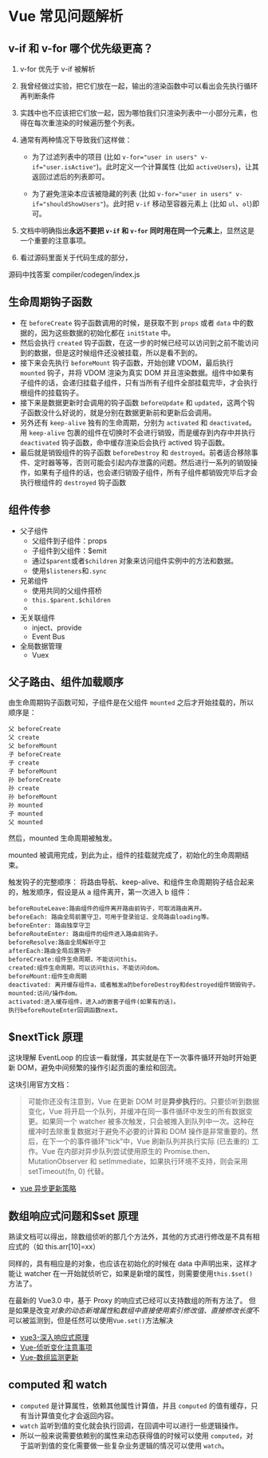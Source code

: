 # Vue 常见问题解析

## v-if 和 v-for 哪个优先级更高？

1. v-for 优先于 v-if 被解析

2. 我曾经做过实验，把它们放在一起，输出的渲染函数中可以看出会先执行循环再判断条件

3. 实践中也不应该把它们放一起，因为哪怕我们只渲染列表中一小部分元素，也得在每次重渲染的时候遍历整个列表。

4. 通常有两种情况下导致我们这样做：

   - 为了过滤列表中的项目 (比如 `v-for="user in users" v-if="user.isActive"`)。此时定义一个计算属性 (比如 `activeUsers`)，让其返回过滤后的列表即可。

   - 为了避免渲染本应该被隐藏的列表 (比如 `v-for="user in users" v-if="shouldShowUsers"`)。此时把 `v-if` 移动至容器元素上 (比如 `ul`、`ol`)即可。

5. 文档中明确指出**永远不要把 `v-if` 和 `v-for` 同时用在同一个元素上**，显然这是一个重要的注意事项。

6. 看过源码里面关于代码生成的部分，

源码中找答案 compiler/codegen/index.js

## 生命周期钩子函数

- 在 `beforeCreate` 钩子函数调用的时候，是获取不到 `props` 或者 `data` 中的数据的，因为这些数据的初始化都在 `initState` 中。
- 然后会执行 `created` 钩子函数，在这一步的时候已经可以访问到之前不能访问到的数据，但是这时候组件还没被挂载，所以是看不到的。
- 接下来会先执行 `beforeMount` 钩子函数，开始创建 VDOM，最后执行 `mounted` 钩子，并将 VDOM 渲染为真实 DOM 并且渲染数据。组件中如果有子组件的话，会递归挂载子组件，只有当所有子组件全部挂载完毕，才会执行根组件的挂载钩子。
- 接下来是数据更新时会调用的钩子函数 `beforeUpdate` 和 `updated`，这两个钩子函数没什么好说的，就是分别在数据更新前和更新后会调用。
- 另外还有 `keep-alive` 独有的生命周期，分别为 `activated` 和 `deactivated`。用 `keep-alive` 包裹的组件在切换时不会进行销毁，而是缓存到内存中并执行 `deactivated` 钩子函数，命中缓存渲染后会执行 actived 钩子函数。
- 最后就是销毁组件的钩子函数 `beforeDestroy` 和 `destroyed`。前者适合移除事件、定时器等等，否则可能会引起内存泄露的问题。然后进行一系列的销毁操作，如果有子组件的话，也会递归销毁子组件，所有子组件都销毁完毕后才会执行根组件的 `destroyed` 钩子函数

## 组件传参

- 父子组件
  - 父组件到子组件：props
  - 子组件到父组件：\$emit
  - 通过`$parent`或者`$children` 对象来访问组件实例中的方法和数据。
  - 使用`$listeners`和`.sync`
- 兄弟组件
  - 使用共同的父组件搭桥
  - `this.$parent.$children`
  -
- 无关联组件
  - inject、provide
  - Event Bus
- 全局数据管理
  - Vuex

## 父子路由、组件加载顺序

由生命周期钩子函数可知，子组件是在父组件 `mounted` 之后才开始挂载的，所以顺序是：

```
父 beforeCreate
父 create
父 beforeMount
子 beforeCreate
子 create
子 beforeMount
孙 beforeCreate
孙 create
孙 beforeMount
孙 mounted
子 mounted
父 mounted
```

然后，mounted 生命周期被触发。

mounted 被调用完成，到此为止，组件的挂载就完成了，初始化的生命周期结束。

触发钩子的完整顺序：
将路由导航、keep-alive、和组件生命周期钩子结合起来的，触发顺序，假设是从 a 组件离开，第一次进入 b 组件：

```
beforeRouteLeave:路由组件的组件离开路由前钩子，可取消路由离开。
beforeEach: 路由全局前置守卫，可用于登录验证、全局路由loading等。
beforeEnter: 路由独享守卫
beforeRouteEnter: 路由组件的组件进入路由前钩子。
beforeResolve:路由全局解析守卫
afterEach:路由全局后置钩子
beforeCreate:组件生命周期，不能访问this。
created:组件生命周期，可以访问this，不能访问dom。
beforeMount:组件生命周期
deactivated: 离开缓存组件a，或者触发a的beforeDestroy和destroyed组件销毁钩子。
mounted:访问/操作dom。
activated:进入缓存组件，进入a的嵌套子组件(如果有的话)。
执行beforeRouteEnter回调函数next。
```

## \$nextTick 原理

这块理解 EventLoop 的应该一看就懂，其实就是在下一次事件循环开始时开始更新 DOM，避免中间频繁的操作引起页面的重绘和回流。

这块引用官方文档：

> 可能你还没有注意到，Vue 在更新 DOM 时是**异步执行**的。只要侦听到数据变化，Vue 将开启一个队列，并缓冲在同一事件循环中发生的所有数据变更。如果同一个 watcher 被多次触发，只会被推入到队列中一次。这种在缓冲时去除重复数据对于避免不必要的计算和 DOM 操作是非常重要的。然后，在下一个的事件循环“tick”中，Vue 刷新队列并执行实际 (已去重的) 工作。Vue 在内部对异步队列尝试使用原生的 Promise.then、MutationObserver 和 setImmediate，如果执行环境不支持，则会采用 setTimeout(fn, 0) 代替。

- [vue 异步更新策略](https://cn.vuejs.org/v2/guide/reactivity.html#%E5%BC%82%E6%AD%A5%E6%9B%B4%E6%96%B0%E9%98%9F%E5%88%97)

## 数组响应式问题和\$set 原理

熟读文档可以得出，除数组侦听的那几个方法外，其他的方式进行修改是不具有相应式的（如 this.arr[10]=xx）

同样的，具有相应是的对象，也应该在初始化的时候在 data 中声明出来，这样才能让 watcher 在一开始就侦听它，如果是新增的属性，则需要使用`this.$set()`方法了。

在最新的 Vue3.0 中，基于 Proxy 的响应式已经可以支持数组的所有方法了。
但是如果是改变*对象的动态新增属性*和*数组中直接使用索引修改值、直接修改长度*不可以被监测到，但是任然可以使用`Vue.set()`方法解决
- [vue3-深入响应式原理](https://v3.cn.vuejs.org/guide/reactivity.html#%E4%BB%80%E4%B9%88%E6%98%AF%E5%93%8D%E5%BA%94%E6%80%A7)
- [Vue-侦听变化注意事项](https://cn.vuejs.org/v2/guide/reactivity.html#%E6%A3%80%E6%B5%8B%E5%8F%98%E5%8C%96%E7%9A%84%E6%B3%A8%E6%84%8F%E4%BA%8B%E9%A1%B9)
- [Vue-数组监测更新](https://cn.vuejs.org/v2/guide/list.html#%E6%95%B0%E7%BB%84%E6%9B%B4%E6%96%B0%E6%A3%80%E6%B5%8B)

## computed 和 watch

- `computed` 是计算属性，依赖其他属性计算值，并且 `computed` 的值有缓存，只有当计算值变化才会返回内容。
- `watch` 监听到值的变化就会执行回调，在回调中可以进行一些逻辑操作。
- 所以一般来说需要依赖别的属性来动态获得值的时候可以使用 `computed`，对于监听到值的变化需要做一些复杂业务逻辑的情况可以使用 `watch`。
